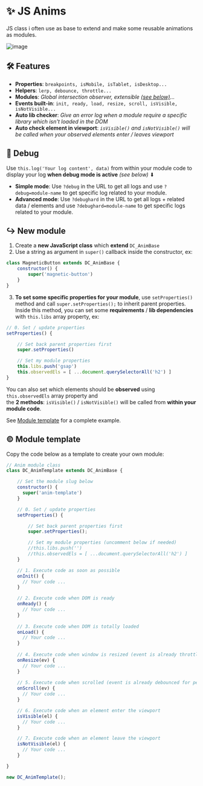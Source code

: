 # ✨ JS Anims
JS class i often use as base to extend and make some reusable animations as modules. 

![image](https://github.com/DamChtlv/js-anim-base/assets/6544224/11dccdb0-2de2-4fc2-8221-91e86cdcc472)

## 🛠 Features
- **Properties**: `breakpoints, isMobile, isTablet, isDesktop...`
- **Helpers**: `lerp, debounce, throttle...`
- **Modules**: _Global intersection observer, extensible [(see below)](https://github.com/DamChtlv/js-anim-base/tree/main/README.md#new-module)..._
- **Events built-in**: `init, ready, load, resize, scroll, isVisible, isNotVisible...`
- **Auto lib checker**: _Give an error log when a module require a specific library which isn't loaded in the DOM_
- **Auto check element in viewport**: _`isVisible()` and `isNotVisible()` will be called when your observed elements enter / leaves viewport_

## 👀 Debug
Use `this.log('Your log content', data)` from within your module code to display your log **when debug mode is active** _(see below)_ ⬇
- **Simple mode**: Use `?debug` in the URL to get all logs and use `?debug=module-name` to get specific log related to your module.
- **Advanced mode**: Use `?debughard` in the URL to get all logs + related data / elements and use `?debughard=module-name` to get specific logs related to your module.

## ↪ New module
1. Create a **new JavaScript class** which **extend** `DC_AnimBase`
2. Use a string as argument in `super()` callback inside the constructor, ex: 
```js
class MagneticButton extends DC_AnimBase {
    constructor() {
        super('magnetic-button')
    }
}
```
3. **To set some specific properties for your module**, use `setProperties()` method and call `super.setProperties();` to inherit parent properties.  
Inside this method, you can set some **requirements** / **lib dependencies** with `this.libs` array property, ex:    
```js
// 0. Set / update properties
setProperties() {

    // Set back parent properties first
    super.setProperties()

    // Set my module properties
    this.libs.push('gsap')
    this.observedEls = [ ...document.querySelectorAll('h2') ]
}
```

You can also set which elements should be **observed** using `this.observedEls` array property and  
the **2 methods**: `isVisible()` / `isNotVisible()` will be called from **within your module code**.

See [Module template](https://github.com/DamChtlv/js-anim-base/tree/main/README.md#module-template) for a complete example.

## © Module template
Copy the code below as a template to create your own module:  

```js
// Anim module class
class DC_AnimTemplate extends DC_AnimBase {

    // Set the module slug below
    constructor() {
      super('anim-template')
    }

    // 0. Set / update properties
    setProperties() {

        // Set back parent properties first
        super.setProperties();

        // Set my module properties (uncomment below if needed)
        //this.libs.push('')
        //this.observedEls = [ ...document.querySelectorAll('h2') ]
    }

    // 1. Execute code as soon as possible
    onInit() {
      // Your code ...
    }

    // 2. Execute code when DOM is ready
    onReady() {
      // Your code ...
    }
    
    // 3. Execute code when DOM is totally loaded
    onLoad() {
      // Your code ...
    }
    
    // 4. Execute code when window is resized (event is already throttled for perf)
    onResize(ev) {
      // Your code ...
    }
    
    // 5. Execute code when scrolled (event is already debounced for perf)
    onScroll(ev) {
      // Your code ...
    }

    // 6. Execute code when an element enter the viewport
    isVisible(el) {
      // Your code ...
    }

    // 7. Execute code when an element leave the viewport
    isNotVisible(el) {
      // Your code ...
    }

}

new DC_AnimTemplate();
```
